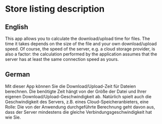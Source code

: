 # Store listing description

## English

This app allows you to calculate the download/upload time for files. The time it takes depends on the size of the file and your own download/upload speed. Of course, the speed of the server, e.g. a cloud storage provider, is also a factor: the calculation performed by the application assumes that the server has at least the same connection speed as yours.

## German

Mit dieser App können Sie die Download/Upload-Zeit für Dateien berechnen. Die benötigte Zeit hängt von der Größe der Datei und Ihrer eigenen Download/Upload-Geschwindigkeit ab. Natürlich spielt auch die Geschwindigkeit des Servers, z.B. eines Cloud-Speicheranbieters, eine Rolle: Die von der Anwendung durchgeführte Berechnung geht davon aus, dass der Server mindestens die gleiche Verbindungsgeschwindigkeit hat wie Sie.